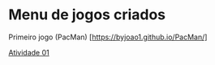 # Menu de jogos criados 

Primeiro jogo (PacMan) [https://byjoao1.github.io/PacMan/]

[Atividade 01](https://byjoao1.github.io/PacMan/)
